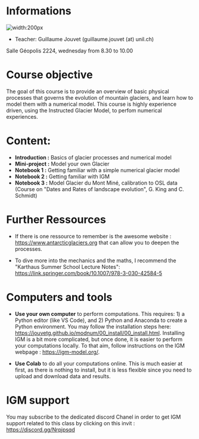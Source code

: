 
# Informations

 ![width:200px](00_introduction/fig/rhone-mod.png)

- Teacher: Guillaume Jouvet (guillaume.jouvet (at) unil.ch) 

Salle Géopolis 2224, wednesday from 8.30 to 10.00

# Course objective

The goal of this course is to provide an overview of basic physical processes that governs the evolution of mountain glaciers, and learn how to model them with a numerical model. This course is highly experience driven, using the Instructed Glacier Model, to perfom numerical experiences.

# Content:

- **Introduction :** Basics of glacier processes and numerical model
- **Mini-project :** Model your own Glacier
- **Notebook 1 :** Getting familiar with a simple numerical glacier model
- **Notebook 2 :** Getting familiar with IGM
- **Notebook 3 :** Model Glacier du Mont Miné, calibration to OSL data (Course on "Dates and Rates of landscape evolution", G. King and C. Schmidt)

# Further Ressources

- If there is one ressource to remember is the awesome website : https://www.antarcticglaciers.org that can allow you to deepen the processes.

- To dive more into the mechanics and the maths, I recommend the "Karthaus Summer School Lecture Notes": https://link.springer.com/book/10.1007/978-3-030-42584-5

# Computers and tools

- **Use your own computer** to perform computations. This requires: 1) a Python editor (like VS Code), and 2) Python and Anaconda to create a Python environment. You may follow the installation steps here: https://jouvetg.github.io/modnum/00_install/00_install.html. Installing IGM is a bit more complicated, but once done, it is easier to perform your computations locally. To that aim, follow instructions on the IGM webpage : https://igm-model.org/.

- **Use Colab** to do all your computations online. This is much easier at first, as there is nothing to install, but it is less flexible since you need to upload and download data and results.

# IGM support

You may subscribe to the dedicated discord Chanel in order to get IGM support related to this class by clicking on this invit : https://discord.gg/Nrpjpsqd